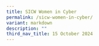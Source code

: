 ```yaml
---
title: SICW Women in Cyber
permalink: /sicw-women-in-cyber/
variant: markdown
description: ""
third_nav_title: 15 October 2024
---
```

